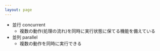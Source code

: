 ```yaml
---
layout: page
---
```



* 並行 concurrent
    * 複数の動作(処理の流れ)を同時に実行状態に保てる機能を備えている
* 並列 parallel
    * 複数の動作を同時に実行できる
